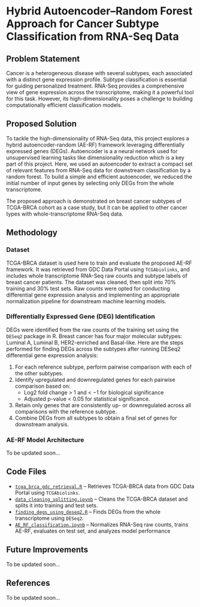 # Hybrid Autoencoder–Random Forest Approach for Cancer Subtype Classification from RNA-Seq Data

## Problem Statement
Cancer is a heterogeneous disease with several subtypes, each associated with a distinct gene expression profile. Subtype classification is essential for guiding personalized treatment. RNA-Seq provides a comprehensive view of gene expression across the transcriptome, making it a powerful tool for this task. However, its high-dimensionality poses a challenge to building computationally efficient classification models.

## Proposed Solution
To tackle the high-dimensionality of RNA-Seq data, this project explores a hybrid autoencoder-random (AE-RF) framework leveraging differentially expressed genes (DEGs). Autoencoder is a a neural network used for unsupervised learning tasks like dimensionality reduction which is a key part of this project. Here, we used an autoencoder to extract a compact set of relevant features from RNA-Seq data for downstream classification by a random forest. To build a simple and efficient autoencoder, we reduced the initial number of input genes by selecting only DEGs from the whole transcriptome.

The proposed approach is demonstrated on breast cancer subtypes of TCGA-BRCA cohort as a case study, but it can be applied to other cancer types with whole-transcriptome RNA-Seq data.

## Methodology

### Dataset
TCGA-BRCA dataset is used here to train and evaluate the proposed AE-RF framework. It was retrieved from GDC Data Portal using `TCGAbiolinks`, and includes whole transcriptome RNA-Seq raw counts and subtype labels of breast cancer patients. The dataset was cleaned, then split into 70% training and 30% test sets. Raw counts were opted for conducting differential gene expression analysis and implementing an appropriate normalization pipeline for downstream machine learning models.

### Differentially Expressed Gene (DEG) Identification
DEGs were identified from the raw counts of the training set using the `DESeq2` package in R. Breast cancer has four major molecular subtypes: Luminal A, Luminal B, HER2-enriched and Basal-like. Here are the steps performed for finding DEGs across the subtypes after running DESeq2 differential gene expression analysis:

1. For each reference subtype, perform pairwise comparison with each of the other subtypes.
2. Identify upregulated and downregulated genes for each pairwise comparison based on:
   * Log2 fold change > 1 and < −1 for biological significance
   * Adjusted p-value < 0.05 for statistical significance.
3. Retain only genes that are consistently up- or downregulated across all comparisons with the reference subtype.
4. Combine DEGs from all subtypes to obtain a final set of genes for downstream analysis.

### AE-RF Model Architecture
To be updated soon...

## Code Files
- [`tcga_brca_gdc_retrieval.R`](R_scripts/tcga_brca_gdc_retrieval.R) – Retrieves TCGA-BRCA data from GDC Data Portal using `TCGAbiolinks`.  
- [`data_cleaning_splitting.ipynb`](jupyter_notebook/data_cleaning_splitting.ipynb) – Cleans the TCGA-BRCA dataset and splits it into training and test sets.
- [`finding_degs_using_deseq2.R`](R_scripts/finding_degs_using_deseq2.R) – Finds DEGs from the whole transcriptome using `DESeq2`. 
- [`AE_RF_classification.ipynb`](jupyter_notebook/AE_RF_classification.ipynb) – Normalizes RNA-Seq raw counts, trains AE-RF, evaluates on test set, and analyzes model performance

## Future Improvements
To be updated soon...

## References
To be updated soon...

